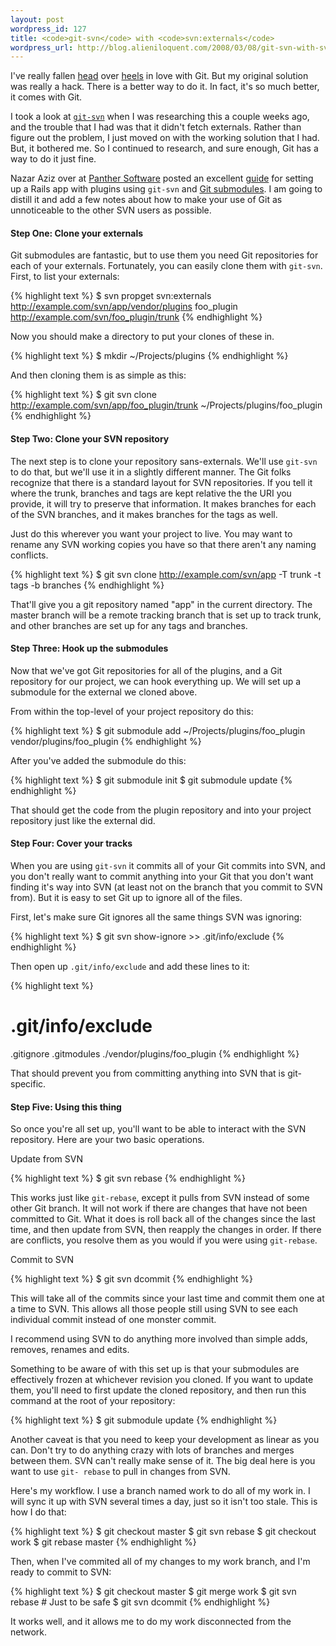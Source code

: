 ```yaml
---
layout: post
wordpress_id: 127
title: <code>git-svn</code> with <code>svn:externals</code>
wordpress_url: http://blog.alieniloquent.com/2008/03/08/git-svn-with-svnexternals/
---
```

I've really fallen [head][1] over [heels][2] in love with Git. But my original
solution was really a hack. There is a better way to do it. In fact, it's so
much better, it comes with Git.

I took a look at [`git-svn`][3] when I was researching this a couple weeks
ago, and the trouble that I had was that it didn't fetch externals. Rather
than figure out the problem, I just moved on with the working solution that I
had. But, it bothered me. So I continued to research, and sure enough, Git has
a way to do it just fine.

Nazar Aziz over at [Panther Software][4] posted an excellent [guide][5] for
setting up a Rails app with plugins using `git-svn` and [Git submodules][6]. I
am going to distill it and add a few notes about how to make your use of Git
as unnoticeable to the other SVN users as possible.

#### Step One: Clone your externals

Git submodules are fantastic, but to use them you need Git repositories for
each of your externals. Fortunately, you can easily clone them with `git-svn`.
First, to list your externals:

{% highlight text %}
$ svn propget svn:externals http://example.com/svn/app/vendor/plugins foo_plugin http://example.com/svn/foo_plugin/trunk
{% endhighlight %}

Now you should make a directory to put your clones of these in.

{% highlight text %}
$ mkdir ~/Projects/plugins
{% endhighlight %}

And then cloning them is as simple as this:

{% highlight text %}
$ git svn clone http://example.com/svn/app/foo_plugin/trunk ~/Projects/plugins/foo_plugin
{% endhighlight %}

#### Step Two: Clone your SVN repository

The next step is to clone your repository sans-externals. We'll use `git-svn`
to do that, but we'll use it in a slightly different manner. The Git folks
recognize that there is a standard layout for SVN repositories. If you tell it
where the trunk, branches and tags are kept relative the the URI you provide,
it will try to preserve that information. It makes branches for each of the
SVN branches, and it makes branches for the tags as well.

Just do this wherever you want your project to live. You may want to rename
any SVN working copies you have so that there aren't any naming conflicts.

{% highlight text %}
$ git svn clone http://example.com/svn/app -T trunk -t tags -b branches
{% endhighlight %}

That'll give you a git repository named "app" in the current directory. The
master branch will be a remote tracking branch that is set up to track trunk,
and other branches are set up for any tags and branches.

#### Step Three: Hook up the submodules

Now that we've got Git repositories for all of the plugins, and a Git
repository for our project, we can hook everything up. We will set up a
submodule for the external we cloned above.

From within the top-level of your project repository do this:

{% highlight text %}
$ git submodule add ~/Projects/plugins/foo_plugin vendor/plugins/foo_plugin
{% endhighlight %}

After you've added the submodule do this:

{% highlight text %}
$ git submodule init
$ git submodule update
{% endhighlight %}

That should get the code from the plugin repository and into your project
repository just like the external did.

#### Step Four: Cover your tracks

When you are using `git-svn` it commits all of your Git commits into SVN, and
you don't really want to commit anything into your Git that you don't want
finding it's way into SVN (at least not on the branch that you commit to SVN
from). But it is easy to set Git up to ignore all of the files.

First, let's make sure Git ignores all the same things SVN was ignoring:

{% highlight text %}
$ git svn show-ignore >> .git/info/exclude
{% endhighlight %}

Then open up `.git/info/exclude` and add these lines to it:

{% highlight text %}
# .git/info/exclude
.gitignore
.gitmodules
./vendor/plugins/foo_plugin
{% endhighlight %}

That should prevent you from committing anything into SVN that is git-
specific.

#### Step Five: Using this thing

So once you're all set up, you'll want to be able to interact with the SVN
repository. Here are your two basic operations.

Update from SVN

{% highlight text %}
$ git svn rebase
{% endhighlight %}

This works just like `git-rebase`, except it pulls from SVN instead of some
other Git branch. It will not work if there are changes that have not been
committed to Git. What it does is roll back all of the changes since the last
time, and then update from SVN, then reapply the changes in order. If there
are conflicts, you resolve them as you would if you were using `git-rebase`.

Commit to SVN

{% highlight text %}
$ git svn dcommit
{% endhighlight %}

This will take all of the commits since your last time and commit them one at
a time to SVN. This allows all those people still using SVN to see each
individual commit instead of one monster commit.

I recommend using SVN to do anything more involved than simple adds, removes,
renames and edits.

Something to be aware of with this set up is that your submodules are
effectively frozen at whichever revision you cloned. If you want to update
them, you'll need to first update the cloned repository, and then run this
command at the root of your repository:

{% highlight text %}
$ git submodule update
{% endhighlight %}

Another caveat is that you need to keep your development as linear as you can.
Don't try to do anything crazy with lots of branches and merges between them.
SVN can't really make sense of it. The big deal here is you want to use `git-
rebase` to pull in changes from SVN.

Here's my workflow. I use a branch named work to do all of my work in. I will
sync it up with SVN several times a day, just so it isn't too stale. This is
how I do that:

{% highlight text %}
$ git checkout master
$ git svn rebase
$ git checkout work
$ git rebase master
{% endhighlight %}

Then, when I've commited all of my changes to my work branch, and I'm ready to
commit to SVN:

{% highlight text %}
$ git checkout master
$ git merge work
$ git svn rebase # Just to be safe
$ git svn dcommit
{% endhighlight %}

It works well, and it allows me to do my work disconnected from the network.

   [1]: http://blog.alieniloquent.com/2008/02/20/svn-git-awesome/

   [2]: http://blog.alieniloquent.com/2008/02/22/svn-git-1-still-awesome/

   [3]: http://www.kernel.org/pub/software/scm/git/docs/git-svn.html

   [4]: http://panthersoftware.com

   [5]: http://panthersoftware.com/articles/view/3/svn-s-svn-externals-to-git-s-submodule-for-rails-plugins

   [6]: http://www.kernel.org/pub/software/scm/git/docs/user-manual.html#submodules

